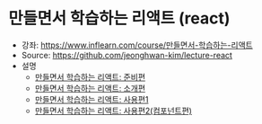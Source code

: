 # 만들면서 학습하는 리액트 (react)

* 강좌: https://www.inflearn.com/course/만들면서-학습하는-리액트
* Source: https://github.com/jeonghwan-kim/lecture-react
* 설명
  * [만들면서 학습하는 리액트: 준비편](https://jeonghwan-kim.github.io/series/2021/04/05/lecture-react-ready.html)
  * [만들면서 학습하는 리액트: 소개편](https://jeonghwan-kim.github.io/series/2021/04/08/lecture-react-intro.html)
  * [만들면서 학습하는 리액트: 사용편1](https://jeonghwan-kim.github.io/series/2021/04/12/lecture-react-usage.html)
  * [만들면서 학습하는 리액트: 사용편2(컴포넌트편)](https://jeonghwan-kim.github.io/series/2021/04/15/lecture-react-component.html)
